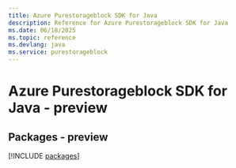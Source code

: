 ```yaml
---
title: Azure Purestorageblock SDK for Java
description: Reference for Azure Purestorageblock SDK for Java
ms.date: 06/18/2025
ms.topic: reference
ms.devlang: java
ms.service: purestorageblock
---
```

# Azure Purestorageblock SDK for Java - preview
## Packages - preview
[!INCLUDE [packages](purestorageblock-index.md)]